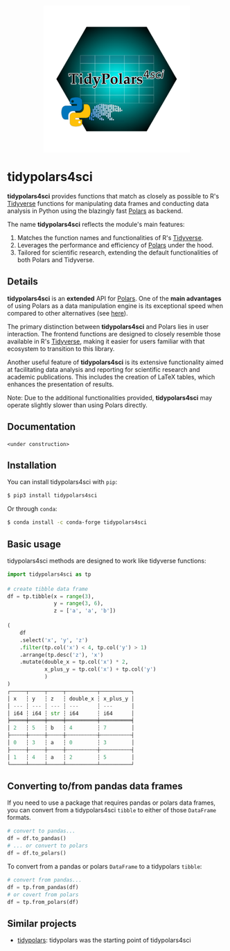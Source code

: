 <p align="center">
 <img src='docs/tidypolars4sci.png'   align="center" height="239" style="float:center; height:339px;"/>
</p>


# tidypolars4sci

<!-- [![PyPI Latest Release](https://img.shields.io/pypi/v/tidypolars4sci.svg)](https://pypi.org/project/tidypolars4sci) -->
<!-- [![conda-forge](https://anaconda.org/conda-forge/tidypolars4sci/badges/version.svg)](https://anaconda.org/conda-forge/tidypolars4sci) -->

**tidypolars4sci** provides functions that match as closely as possible to R's [Tidyverse](https://www.tidyverse.org/) functions for manipulating data frames and conducting data analysis in Python using the blazingly fast [Polars](https://github.com/pola-rs/polars) as backend.

The name **tidypolars4sci** reflects the module's main features:

1. Matches the function names and functionalities of R's [Tidyverse](https://tidyverse.org/).
2. Leverages the performance and efficiency of [Polars](https://github.com/pola-rs/polars) under the hood.
3. Tailored for scientific research, extending the default functionalities of both Polars and Tidyverse.

## Details

**tidypolars4sci** is an **extended** API for [Polars](https://github.com/pola-rs/polars). One of the **main advantages** of using Polars as a data manipulation engine is its exceptional speed when compared to other alternatives (see [here](https://pola.rs/posts/benchmarks/)).

The primary distinction between **tidypolars4sci** and Polars lies in user interaction. The frontend functions are designed to closely resemble those available in R's [Tidyverse](https://tidyverse.org/), making it easier for users familiar with that ecosystem to transition to this library.

Another useful feature of **tidypolars4sci** is its extensive functionality aimed at facilitating data analysis and reporting for scientific research and academic publications. This includes the creation of LaTeX tables, which enhances the presentation of results.

Note: Due to the additional functionalities provided, **tidypolars4sci** may operate slightly slower than using Polars directly.


## Documentation

`<under construction>`


## Installation

You can install tidypolars4sci with `pip`:

```bash
$ pip3 install tidypolars4sci
```

Or through `conda`:
```bash
$ conda install -c conda-forge tidypolars4sci
```

## Basic usage

tidypolars4sci methods are designed to work like tidyverse functions:

```python
import tidypolars4sci as tp

# create tibble data frame
df = tp.tibble(x = range(3),
               y = range(3, 6),
               z = ['a', 'a', 'b'])

(
    df
    .select('x', 'y', 'z')
    .filter(tp.col('x') < 4, tp.col('y') > 1)
    .arrange(tp.desc('z'), 'x')
    .mutate(double_x = tp.col('x') * 2,
            x_plus_y = tp.col('x') + tp.col('y')
            )
)
┌─────┬─────┬─────┬──────────┬──────────┐
│ x   ┆ y   ┆ z   ┆ double_x ┆ x_plus_y │
│ --- ┆ --- ┆ --- ┆ ---      ┆ ---      │
│ i64 ┆ i64 ┆ str ┆ i64      ┆ i64      │
╞═════╪═════╪═════╪══════════╪══════════╡
│ 2   ┆ 5   ┆ b   ┆ 4        ┆ 7        │
├╌╌╌╌╌┼╌╌╌╌╌┼╌╌╌╌╌┼╌╌╌╌╌╌╌╌╌╌┼╌╌╌╌╌╌╌╌╌╌┤
│ 0   ┆ 3   ┆ a   ┆ 0        ┆ 3        │
├╌╌╌╌╌┼╌╌╌╌╌┼╌╌╌╌╌┼╌╌╌╌╌╌╌╌╌╌┼╌╌╌╌╌╌╌╌╌╌┤
│ 1   ┆ 4   ┆ a   ┆ 2        ┆ 5        │
└─────┴─────┴─────┴──────────┴──────────┘

```

<!-- ## General syntax comparing with tidyverse -->


## Converting to/from pandas data frames

If you need to use a package that requires pandas or polars data frames, you can convert from a tidypolars4sci `tibble` to either of those `DataFrame` formats.

```python
# convert to pandas...
df = df.to_pandas()
# ... or convert to polars
df = df.to_polars()
```

To convert from a pandas or polars `DataFrame` to a tidypolars `tibble`:

```python
# convert from pandas...
df = tp.from_pandas(df)
# or covert from polars
df = tp.from_polars(df)
```

## Similar projects

- [tidypolars](https://pypi.org/project/tidypolars/): tidypolars was the starting point of tidypolars4sci
